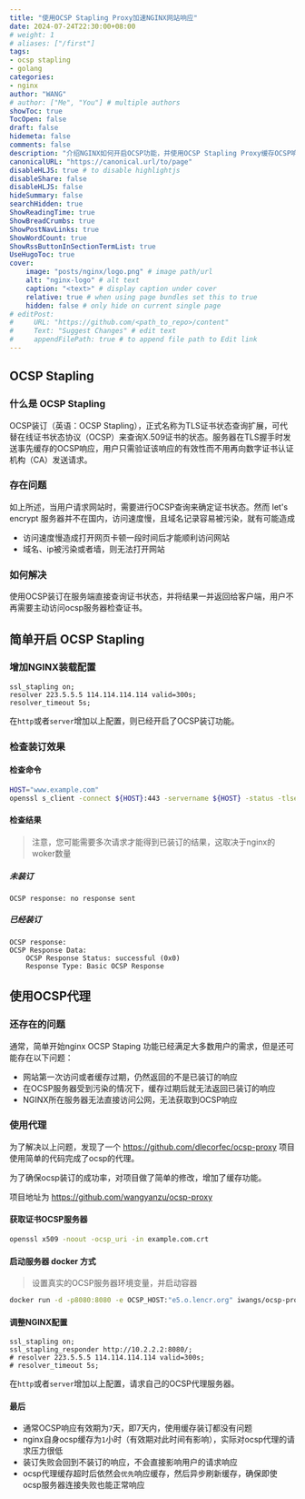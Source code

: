 ```yaml
---
title: "使用OCSP Stapling Proxy加速NGINX网站响应"
date: 2024-07-24T22:30:00+08:00
# weight: 1
# aliases: ["/first"]
tags:
- ocsp stapling
- golang
categories:
- nginx
author: "WANG"
# author: ["Me", "You"] # multiple authors
showToc: true
TocOpen: false
draft: false
hidemeta: false
comments: false
description: "介绍NGINX如何开启OCSP功能，并使用OCSP Stapling Proxy缓存OCSP响应"
canonicalURL: "https://canonical.url/to/page"
disableHLJS: true # to disable highlightjs
disableShare: false
disableHLJS: false
hideSummary: false
searchHidden: true
ShowReadingTime: true
ShowBreadCrumbs: true
ShowPostNavLinks: true
ShowWordCount: true
ShowRssButtonInSectionTermList: true
UseHugoToc: true
cover:
    image: "posts/nginx/logo.png" # image path/url
    alt: "nginx-logo" # alt text
    caption: "<text>" # display caption under cover
    relative: true # when using page bundles set this to true
    hidden: false # only hide on current single page
# editPost:
#     URL: "https://github.com/<path_to_repo>/content"
#     Text: "Suggest Changes" # edit text
#     appendFilePath: true # to append file path to Edit link
---
```

## OCSP Stapling
### 什么是 OCSP Stapling
OCSP装订（英语：OCSP Stapling），正式名称为TLS证书状态查询扩展，可代替在线证书状态协议（OCSP）来查询X.509证书的状态。服务器在TLS握手时发送事先缓存的OCSP响应，用户只需验证该响应的有效性而不用再向数字证书认证机构（CA）发送请求。
### 存在问题
如上所述，当用户请求网站时，需要进行OCSP查询来确定证书状态。然而 let's encrypt 服务器并不在国内，访问速度慢，且域名记录容易被污染，就有可能造成
- 访问速度慢造成打开网页卡顿一段时间后才能顺利访问网站
- 域名、ip被污染或者墙，则无法打开网站
### 如何解决
使用OCSP装订在服务端直接查询证书状态，并将结果一并返回给客户端，用户不再需要主动访问ocsp服务器检查证书。
## 简单开启 OCSP Stapling
### 增加NGINX装载配置
```
ssl_stapling on;
resolver 223.5.5.5 114.114.114.114 valid=300s;
resolver_timeout 5s;
```
在`http`或者`server`增加以上配置，则已经开启了OCSP装订功能。
### 检查装订效果
#### 检查命令
```bash
HOST="www.example.com"
openssl s_client -connect ${HOST}:443 -servername ${HOST} -status -tlsextdebug < /dev/null 2>&1 | grep -i "OCSP response"
```
#### 检查结果
> 注意，您可能需要多次请求才能得到已装订的结果，这取决于nginx的woker数量
##### 未装订
```
OCSP response: no response sent
```
##### 已经装订
```
OCSP response:
OCSP Response Data:
    OCSP Response Status: successful (0x0)
    Response Type: Basic OCSP Response
```
## 使用OCSP代理
### 还存在的问题
通常，简单开始nginx OCSP Staping 功能已经满足大多数用户的需求，但是还可能存在以下问题：
- 网站第一次访问或者缓存过期，仍然返回的不是已装订的响应
- 在OCSP服务器受到污染的情况下，缓存过期后就无法返回已装订的响应
- NGINX所在服务器无法直接访问公网，无法获取到OCSP响应
### 使用代理
为了解决以上问题，发现了一个 https://github.com/dlecorfec/ocsp-proxy 项目使用简单的代码完成了ocsp的代理。

为了确保ocsp装订的成功率，对项目做了简单的修改，增加了缓存功能。

项目地址为 https://github.com/wangyanzu/ocsp-proxy

#### 获取证书OCSP服务器
```bash
openssl x509 -noout -ocsp_uri -in example.com.crt
```
#### 启动服务器 docker 方式
> 设置真实的OCSP服务器环境变量，并启动容器
```bash
docker run -d -p8080:8080 -e OCSP_HOST:"e5.o.lencr.org" iwangs/ocsp-proxy 
```
#### 调整NGINX配置
```
ssl_stapling on;
ssl_stapling_responder http://10.2.2.2:8080/;
# resolver 223.5.5.5 114.114.114.114 valid=300s;
# resolver_timeout 5s;
```
在`http`或者`server`增加以上配置，请求自己的OCSP代理服务器。

#### 最后
- 通常OCSP响应有效期为`7`天，即7天内，使用缓存装订都没有问题
- nginx自身ocsp缓存为`1`小时（有效期对此时间有影响），实际对ocsp代理的请求压力很低
- 装订失败会回到不装订的响应，不会直接影响用户的请求响应
- ocsp代理缓存超时后依然会`优先`响应缓存，然后异步刷新缓存，确保即使ocsp服务器连接失败也能正常响应